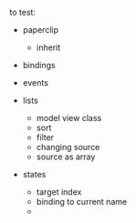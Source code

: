 to test:


- paperclip
  - inherit

- bindings
- events
- lists
  - model view class
  - sort
  - filter
  - changing source
  - source as array
- states
  - target index
  - binding to current name
  - 